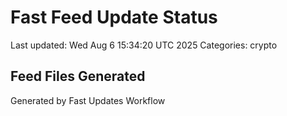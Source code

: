 # Fast Feed Update Status
Last updated: Wed Aug  6 15:34:20 UTC 2025
Categories: crypto

## Feed Files Generated

Generated by Fast Updates Workflow
